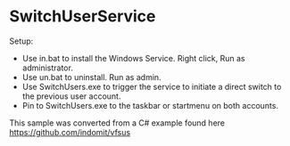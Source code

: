 # SwitchUserService
Setup:

* Use in.bat to install the Windows Service.  Right click, Run as administrator.
* Use un.bat to uninstall.  Run as admin.
* Use SwitchUsers.exe to trigger the service to initiate a direct switch to the previous user account.
* Pin to SwitchUsers.exe to the taskbar or startmenu on both accounts.

This sample was converted from a C# example found here https://github.com/indomit/vfsus
